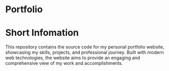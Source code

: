 # Portfolio
<h1> Short Infomation </h1>
This repository contains the source code for my personal portfolio website, showcasing my skills, projects, and professional journey. Built with modern web technologies, the website aims to provide an engaging and comprehensive view of my work and accomplishments.
